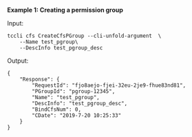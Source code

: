 **Example 1: Creating a permission group**



Input: 

```
tccli cfs CreateCfsPGroup --cli-unfold-argument  \
    --Name test_pgroup\
    --DescInfo test_pgroup_desc
```

Output: 
```
{
    "Response": {
        "RequestId": "fjo8aejo-fjei-32eu-2je9-fhue83nd81",
        "PGroupId": "pgroup-12345",
        "Name": "test_pgroup",
        "DescInfo": "test_pgroup_desc",
        "BindCfsNum": 0,
        "CDate": "2019-7-20 10:25:33"
    }
}
```


